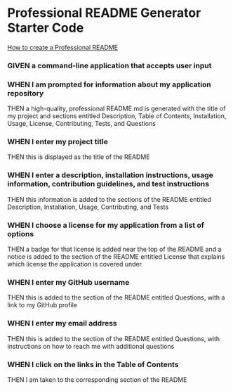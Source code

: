# Professional README Generator Starter Code

[How to create a Professional README](https://coding-boot-camp.github.io/full-stack/github/professional-readme-guide)


### GIVEN a command-line application that accepts user input

### WHEN I am prompted for information about my application repository
THEN a high-quality, professional README.md is generated with the title of my project and sections entitled Description, Table of Contents, Installation, Usage, License, Contributing, Tests, and Questions

### WHEN I enter my project title
THEN this is displayed as the title of the README

### WHEN I enter a description, installation instructions, usage information, contribution guidelines, and test instructions
THEN this information is added to the sections of the README entitled Description, Installation, Usage, Contributing, and Tests

### WHEN I choose a license for my application from a list of options
THEN a badge for that license is added near the top of the README and a notice is added to the section of the README entitled License that explains which license the application is covered under

### WHEN I enter my GitHub username
THEN this is added to the section of the README entitled Questions, with a link to my GitHub profile

### WHEN I enter my email address
THEN this is added to the section of the README entitled Questions, with instructions on how to reach me with additional questions

### WHEN I click on the links in the Table of Contents
THEN I am taken to the corresponding section of the README